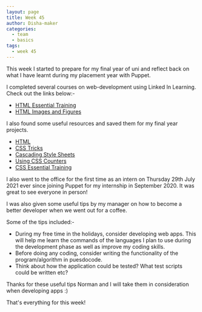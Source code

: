 ```yaml
---
layout: page
title: Week 45
author: Disha-maker
categories:
  - team
  - basics
tags:
  - week 45
---
```


This week I started to prepare for my final year of uni and reflect back on what I have learnt during my placement year with Puppet.

I completed several courses on web-development using Linked In Learning. Check out the links below:-
- [HTML Essential Training](https://www.linkedin.com/learning/html-essential-training-4?u=2098212)
- [HTML Images and Figures](https://www.linkedin.com/learning/html-images-and-figures/welcome?u=2098212)

I also found some useful resources and saved them for my final year projects.
- [HTML](https://developer.mozilla.org/en-US/docs/Web/HTML)
- [CSS Tricks](https://css-tricks.com/)
- [Cascading Style Sheets](https://developer.mozilla.org/en-US/docs/Web/CSS)
- [Using CSS Counters](https://developer.mozilla.org/en-US/docs/Web/CSS/CSS_Lists_and_Counters/Using_CSS_counters)
- [CSS Essential Training](https://www.linkedin.com/learning/css-essential-training-3?u=2098212)

I also went to the office for the first time as an intern on Thursday 29th July 2021 ever since joining Puppet for my internship in September 2020.
It was great to see everyone in person!

I was also given some useful tips by my manager on how to become a better developer when we went out for a coffee.

Some of the tips included:-
- During my free time in the holidays, consider developing web apps. This will help me learn the commands of the languages I plan to use during the development phase as well as improve my coding skills.
- Before doing any coding, consider writing the functionality of the program/algorithm in puesdocode.
- Think about how the application could be tested? What test scripts could be written etc?

Thanks for these useful tips Norman and I will take them in consideration when developing apps :)

That's everything for this week!